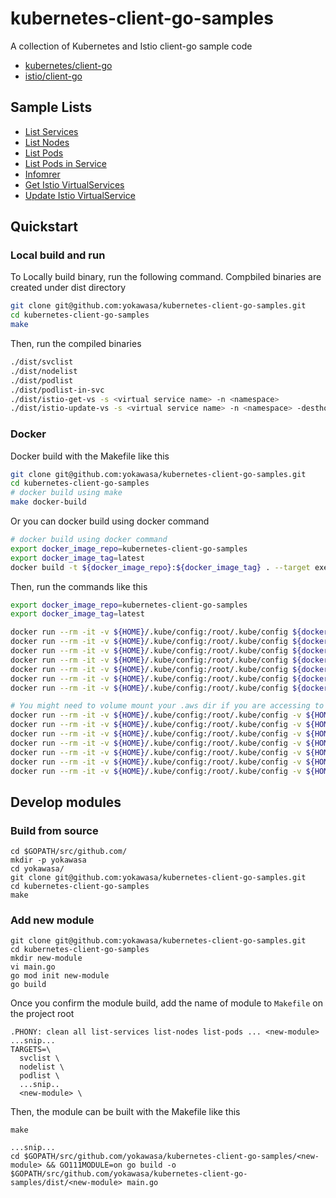 # kubernetes-client-go-samples
A collection of Kubernetes and Istio client-go sample code

- [kubernetes/client-go](https://github.com/kubernetes/client-go)
- [istio/client-go](https://github.com/istio/client-go)

## Sample Lists

- [List Services](svclist)
- [List Nodes](nodelist)
- [List Pods](podlist)
- [List Pods in Service](podlist-in-svc)
- [Infomrer](informer)
- [Get Istio VirtualServices](istio-get-vs)
- [Update Istio VirtualService](istio-update-vs)

## Quickstart

### Local build and run

To Locally build binary, run the following command. Compbiled binaries are created under dist directory
```bash
git clone git@github.com:yokawasa/kubernetes-client-go-samples.git
cd kubernetes-client-go-samples
make
```

Then, run the compiled binaries
```bash
./dist/svclist
./dist/nodelist
./dist/podlist
./dist/podlist-in-svc
./dist/istio-get-vs -s <virtual service name> -n <namespace>
./dist/istio-update-vs -s <virtual service name> -n <namespace> -desthost <destination host> -destsubset <destination subset>
```

### Docker

Docker build with the Makefile like this
```bash
git clone git@github.com:yokawasa/kubernetes-client-go-samples.git
cd kubernetes-client-go-samples
# docker build using make
make docker-build
```
Or you can docker build using docker command
```bash
# docker build using docker command
export docker_image_repo=kubernetes-client-go-samples
export docker_image_tag=latest
docker build -t ${docker_image_repo}:${docker_image_tag} . --target executor
```

Then, run the commands like this
```bash
export docker_image_repo=kubernetes-client-go-samples
export docker_image_tag=latest

docker run --rm -it -v ${HOME}/.kube/config:/root/.kube/config ${docker_image_repo}:${docker_image_tag} sh -c "/svclist"
docker run --rm -it -v ${HOME}/.kube/config:/root/.kube/config ${docker_image_repo}:${docker_image_tag} sh -c "/nodelist"
docker run --rm -it -v ${HOME}/.kube/config:/root/.kube/config ${docker_image_repo}:${docker_image_tag} sh -c "/podlist"
docker run --rm -it -v ${HOME}/.kube/config:/root/.kube/config ${docker_image_repo}:${docker_image_tag} sh -c "/podlist-in-svc"
docker run --rm -it -v ${HOME}/.kube/config:/root/.kube/config ${docker_image_repo}:${docker_image_tag} sh -c "/informer"
docker run --rm -it -v ${HOME}/.kube/config:/root/.kube/config ${docker_image_repo}:${docker_image_tag} sh -c "/istio-get-vs -s <virtual servide name> -n <namespace>"
docker run --rm -it -v ${HOME}/.kube/config:/root/.kube/config ${docker_image_repo}:${docker_image_tag} sh -c "/istio-update-vs -s <virtual service name> -n <namespace> -desthost <destination host> -destsubset <destination subset>"

# You might need to volume mount your .aws dir if you are accessing to AWS EKS Kubernets cluster 
docker run --rm -it -v ${HOME}/.kube/config:/root/.kube/config -v ${HOME}/.aws:/root/.aws ${docker_image_repo}:${docker_image_tag} sh -c "/svclist"
docker run --rm -it -v ${HOME}/.kube/config:/root/.kube/config -v ${HOME}/.aws:/root/.aws ${docker_image_repo}:${docker_image_tag} sh -c "/nodelist"
docker run --rm -it -v ${HOME}/.kube/config:/root/.kube/config -v ${HOME}/.aws:/root/.aws ${docker_image_repo}:${docker_image_tag} sh -c "/podlist"
docker run --rm -it -v ${HOME}/.kube/config:/root/.kube/config -v ${HOME}/.aws:/root/.aws ${docker_image_repo}:${docker_image_tag} sh -c "/podlist-in-svc"
docker run --rm -it -v ${HOME}/.kube/config:/root/.kube/config -v ${HOME}/.aws:/root/.aws ${docker_image_repo}:${docker_image_tag} sh -c "/informer"
docker run --rm -it -v ${HOME}/.kube/config:/root/.kube/config -v ${HOME}/.aws:/root/.aws ${docker_image_repo}:${docker_image_tag} sh -c "/istio-get-vs -s <virtual servide name> -n <namespace>"
docker run --rm -it -v ${HOME}/.kube/config:/root/.kube/config -v ${HOME}/.aws:/root/.aws ${docker_image_repo}:${docker_image_tag} sh -c "/istio-update-vs -s <virtual service name> -n <namespace> -desthost <destination host> -destsubset <destination subset>"
```

## Develop modules
### Build from source
```
cd $GOPATH/src/github.com/
mkdir -p yokawasa
cd yokawasa/
git clone git@github.com:yokawasa/kubernetes-client-go-samples.git
cd kubernetes-client-go-samples
make
```

### Add new module

```
git clone git@github.com:yokawasa/kubernetes-client-go-samples.git
cd kubernetes-client-go-samples
mkdir new-module
vi main.go
go mod init new-module
go build
```

Once you confirm the module build, add the name of module to `Makefile` on the project root

```
.PHONY: clean all list-services list-nodes list-pods ... <new-module>
...snip...
TARGETS=\
  svclist \
  nodelist \
  podlist \
  ...snip..
  <new-module> \

```

Then, the module can be built with the Makefile like this


```
make

...snip...
cd $GOPATH/src/github.com/yokawasa/kubernetes-client-go-samples/<new-module> && GO111MODULE=on go build -o $GOPATH/src/github.com/yokawasa/kubernetes-client-go-samples/dist/<new-module> main.go
```
